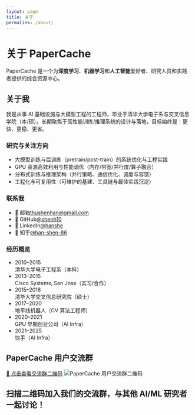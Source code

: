 ```yaml
---
layout: page
title: 关于
permalink: /about/
---
```


# 关于 PaperCache

PaperCache 是一个为**深度学习**、**机器学习**和**人工智能**爱好者、研究人员和实践者提供的综合资源中心。

## 关于我
<div class="about-section">

<p class="about-intro">我是从事 AI 基础设施与大模型工程的工程师，毕业于清华大学电子系与交叉信息学院（本/硕）。长期聚焦于高性能训练/推理系统的设计与落地，目标始终是：更快、更稳、更省。</p>

<h3>研究与关注方向</h3>
<ul class="about-highlights">
  <li>大模型训练与后训练（pretrain/post-train）的系统优化与工程实践</li>
  <li>GPU 资源高效利用与性能调优（内存/带宽/并行度/算子融合）</li>
  <li>分布式训练与推理架构（并行策略、通信优化、调度与容错）</li>
  <li>工程化与可复用性（可维护的基建、工具链与最佳实践沉淀）</li>
</ul>

<h3>联系我</h3>
<ul class="contact-list">
  <li><span class="contact-label">📧 邮箱</span><a href="mailto:thushenhan@gmail.com">thushenhan@gmail.com</a></li>
  <li><span class="contact-label">🐙 GitHub</span><a href="https://github.com/shenh10" target="_blank">@shenh10</a></li>
  <li><span class="contact-label">🔗 LinkedIn</span><a href="https://www.linkedin.com/in/hanshe/" target="_blank">@hanshe</a></li>
  <li><span class="contact-label">📝 知乎</span><a href="https://www.zhihu.com/people/han-shen-86" target="_blank">@han-shen-86</a></li>
</ul>

<h3>经历概览</h3>
<ul class="timeline">
  <li>
    <span class="timeline-time">2010–2015</span>
    <span class="timeline-dot"></span>
    <div class="timeline-content">清华大学电子工程系（本科）</div>
  </li>
  <li>
    <span class="timeline-time">2013–2015</span>
    <span class="timeline-dot"></span>
    <div class="timeline-content">Cisco Systems, San Jose（实习/合作）</div>
  </li>
  <li>
    <span class="timeline-time">2015–2018</span>
    <span class="timeline-dot"></span>
    <div class="timeline-content">清华大学交叉信息研究院（硕士）</div>
  </li>
  <li>
    <span class="timeline-time">2017–2020</span>
    <span class="timeline-dot"></span>
    <div class="timeline-content">地平线机器人（CV 算法工程师）</div>
  </li>
  <li>
    <span class="timeline-time">2020–2021</span>
    <span class="timeline-dot"></span>
    <div class="timeline-content">GPU 早期创业公司（AI Infra）</div>
  </li>
  <li>
    <span class="timeline-time">2021–2025</span>
    <span class="timeline-dot"></span>
    <div class="timeline-content">快手（AI Infra）</div>
  </li>
</ul>

</div>

## PaperCache 用户交流群

<span class="qrcode-hover">
  <a href="#" class="qrcode-link">📱 点击查看交流群二维码</a>
  <img src="{{ site.baseurl }}/assets/images/qrcode.png" alt="PaperCache 用户交流群二维码" class="qrcode-image">
</span>

**扫描二维码加入我们的交流群，与其他 AI/ML 研究者一起讨论！**
---
